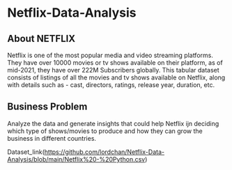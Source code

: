 # Netflix-Data-Analysis
## About NETFLIX

Netflix is one of the most popular media and video streaming platforms. They have over 10000 movies or tv shows available on their platform, as of mid-2021, they have over 222M Subscribers globally. This tabular dataset consists of listings of all the movies and tv shows available on Netflix, along with details such as - cast, directors, ratings, release year, duration, etc.
## Business Problem

Analyze the data and generate insights that could help Netflix ijn deciding which type of shows/movies to produce and how they can grow the business in different countries.

Dataset_link(https://github.com/lordchan/Netflix-Data-Analysis/blob/main/Netflix%20-%20Python.csv)
